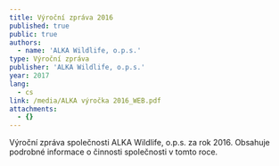 ```yaml
---
title: Výroční zpráva 2016
published: true
public: true
authors:
  - name: 'ALKA Wildlife, o.p.s.'
type: Výroční zpráva
publisher: 'ALKA Wildlife, o.p.s.'
year: 2017
lang:
  - cs
link: /media/ALKA výročka 2016_WEB.pdf
attachments:
  - {}
---
```

Výroční zpráva společnosti ALKA Wildlife, o.p.s. za rok 2016. Obsahuje podrobné informace o činnosti společnosti v tomto roce.
